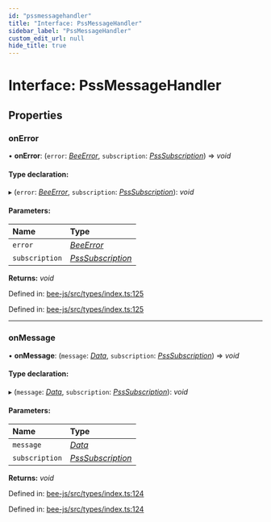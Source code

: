 ```yaml
---
id: "pssmessagehandler"
title: "Interface: PssMessageHandler"
sidebar_label: "PssMessageHandler"
custom_edit_url: null
hide_title: true
---
```


# Interface: PssMessageHandler

## Properties

### onError

• **onError**: (`error`: [*BeeError*](../classes/beeerror.md), `subscription`: [*PssSubscription*](psssubscription.md)) =\> *void*

#### Type declaration:

▸ (`error`: [*BeeError*](../classes/beeerror.md), `subscription`: [*PssSubscription*](psssubscription.md)): *void*

#### Parameters:

Name | Type |
:------ | :------ |
`error` | [*BeeError*](../classes/beeerror.md) |
`subscription` | [*PssSubscription*](psssubscription.md) |

**Returns:** *void*

Defined in: [bee-js/src/types/index.ts:125](https://github.com/ethersphere/bee-js/blob/7260ee1/src/types/index.ts#L125)

Defined in: [bee-js/src/types/index.ts:125](https://github.com/ethersphere/bee-js/blob/7260ee1/src/types/index.ts#L125)

___

### onMessage

• **onMessage**: (`message`: [*Data*](data.md), `subscription`: [*PssSubscription*](psssubscription.md)) =\> *void*

#### Type declaration:

▸ (`message`: [*Data*](data.md), `subscription`: [*PssSubscription*](psssubscription.md)): *void*

#### Parameters:

Name | Type |
:------ | :------ |
`message` | [*Data*](data.md) |
`subscription` | [*PssSubscription*](psssubscription.md) |

**Returns:** *void*

Defined in: [bee-js/src/types/index.ts:124](https://github.com/ethersphere/bee-js/blob/7260ee1/src/types/index.ts#L124)

Defined in: [bee-js/src/types/index.ts:124](https://github.com/ethersphere/bee-js/blob/7260ee1/src/types/index.ts#L124)
